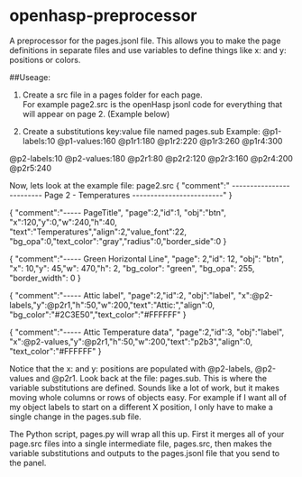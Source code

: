 # openhasp-preprocessor
A preprocessor for the pages.jsonl file.  This allows you to make the page definitions in separate files and use variables to define things like x: and y: positions or colors.

##Useage:
1. Create a src file in a pages folder for each page.  
For example page2.src is the openHasp jsonl code for everything that will appear on page 2.
(Example below)

2. Create a substitutions key:value file named pages.sub
Example:
@p1-labels:10
@p1-values:160
@p1r1:180
@p1r2:220
@p1r3:260
@p1r4:300

@p2-labels:10
@p2-values:180
@p2r1:80
@p2r2:120
@p2r3:160
@p2r4:200
@p2r5:240


Now, lets look at the example file: page2.src
{
  "comment":" ------------------------- Page 2 - Temperatures -------------------------"
}

{
  "comment":"----- PageTitle",
  "page":2,"id":1,
  "obj":"btn",
  "x":120,"y":0,"w":240,"h":40,
  "text":"Temperatures","align":2,"value_font":22,
  "bg_opa":0,"text_color":"gray","radius":0,"border_side":0
}

{
  "comment":"----- Green Horizontal Line",
  "page": 2,"id": 12,
  "obj": "btn",
  "x": 10,"y": 45,"w": 470,"h": 2,
  "bg_color": "green",
  "bg_opa": 255,
  "border_width": 0
}

{
  "comment":"----- Attic label",
  "page":2,"id":2,
  "obj":"label",
  "x":@p2-labels,"y":@p2r1,"h":50,"w":200,"text":"Attic:","align":0,
  "bg_color":"#2C3E50","text_color":"#FFFFFF"
}

{
  "comment":"----- Attic Temperature data",
  "page":2,"id":3,
  "obj":"label",
  "x":@p2-values,"y":@p2r1,"h":50,"w":200,"text":"p2b3","align":0,
  "text_color":"#FFFFFF"
}

Notice that the x: and y: positions are populated with @p2-labels, @p2-values and @p2r1. Look back at the file: pages.sub.  This is where the variable substitutions are defined. Sounds like a lot of work, but it makes moving whole columns or rows of objects easy. For example if I want all of my object labels to start on a different X position, I only have to make a single change in the pages.sub file.

The Python script, pages.py will wrap all this up.  First it merges all of your page.src files into a single intermediate file, pages.src, then makes the variable substitutions and outputs to the pages.jsonl file that you send to the panel.


